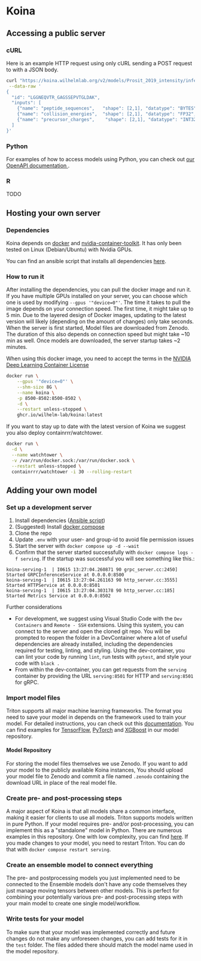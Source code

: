 # Koina

## Accessing a public server
### cURL
Here is an example HTTP request using only cURL sending a POST request to with a JSON body.

```bash
curl "https://koina.wilhelmlab.org/v2/models/Prosit_2019_intensity/infer" \
 --data-raw '
{
  "id": "LGGNEQVTR_GAGSSEPVTGLDAK",
  "inputs": [
    {"name": "peptide_sequences",   "shape": [2,1], "datatype": "BYTES", "data": ["LGGNEQVTR","GAGSSEPVTGLDAK"]},
    {"name": "collision_energies",  "shape": [2,1], "datatype": "FP32",  "data": [25,25]},
    {"name": "precursor_charges",    "shape": [2,1], "datatype": "INT32", "data": [1,2]}
  ]
}'
```
### Python
For examples of how to access models using Python, you can check out [our OpenAPI documentation ](https://koina.wilhelmlab.org/docs/#overview).

### R
TODO

## Hosting your own server

### Dependencies
Koina depends on [docker](https://docs.docker.com/engine/install/) and [nvidia-container-toolkit](https://docs.nvidia.com/datacenter/cloud-native/container-toolkit/overview.html).
It has only been tested on Linux (Debian/Ubuntu) with Nvidia GPUs.

You can find an ansible script that installs all dependencies [here](docs/server/).

### How to run it
After installing the dependencies, you can pull the docker image and run it. If you have multiple GPUs installed on your server, you can choose which one is used by modifying `--gpus '"device=0"'`. The time it takes to pull the image depends on your connection speed. The first time, it might take up to 5 min. Due to the layered design of Docker images, updating to the latest version will likely (depending on the amount of changes) only take seconds. When the server is first started, Model files are downloaded from Zenodo. The duration of this also depends on connection speed but might take ~10 min as well. Once models are downloaded, the server startup takes ~2 minutes.

When using this docker image, you need to accept the terms in the [NVIDIA Deep Learning Container License](NVIDIA_Deep_Learning_Container_License.pdf)
```bash
docker run \
    --gpus '"device=0"' \
    --shm-size 8G \
    --name koina \
    -p 8500-8502:8500-8502 \
    -d \
    --restart unless-stopped \
    ghcr.io/wilhelm-lab/koina:latest
```

If you want to stay up to date with the latest version of Koina we suggest you also deploy containrrr/watchtower.


```bash
docker run \
  -d \
  --name watchtower \
  -v /var/run/docker.sock:/var/run/docker.sock \
  --restart unless-stopped \
  containrrr/watchtower -i 30 --rolling-restart
```

## Adding your own model

### Set up a development server

1. Install dependencies ([Ansible script](docs/server/))
2. (Suggested) Install [docker compose](https://docs.docker.com/engine/install/ubuntu/#install-using-the-repository)
3. Clone the repo
5. Update `.env` with your user- and group-id to avoid file permission issues
6. Start the server with `docker compose up -d --wait`
7. Confirm that the server started successfully with `docker compose logs -f serving`. If the startup was successful you will see something like this.:
```
koina-serving-1  | I0615 13:27:04.260871 90 grpc_server.cc:2450] Started GRPCInferenceService at 0.0.0.0:8500
koina-serving-1  | I0615 13:27:04.261163 90 http_server.cc:3555] Started HTTPService at 0.0.0.0:8501
koina-serving-1  | I0615 13:27:04.303178 90 http_server.cc:185] Started Metrics Service at 0.0.0.0:8502
```

Further considerations
- For development, we suggest using Visual Studio Code with the `Dev Containers` and `Remote - SSH` extensions.
  Using this system, you can connect to the server and open the cloned git repo. You will be prompted to reopen the folder in a DevContainer where a lot of useful dependencies are already installed, including the dependencies required for testing, linting, and styling. Using the dev-container, you can lint your code by running `lint`, run tests with `pytest`, and style your code with `black .`
- From within the dev-container, you can get requests from the `serving` container by providing the URL `serving:8501` for HTTP and `serving:8501` for gRPC.

### Import model files
Triton supports all major machine learning frameworks. The format you need to save your model in depends on the framework used to train your model. For detailed instructions, you can check out this [documentation](https://github.com/triton-inference-server/server/blob/main/docs/user_guide/model_repository.md#model-files).
You can find examples for [TensorFlow](models/Prosit/Prosit_2019_intensity/1), [PyTorch](models/AlphaPept/AlphaPept_ms2_generic/1) and [XGBoost](models/ms2pip/model_20210416_HCD2021_Y/1) in our model repository.

#### Model Repository
For storing the model files themselves we use Zenodo. If you want to add your model to the publicly available Koina instances, You should upload your model file to Zenodo and commit a file named `.zenodo` containing the download URL in place of the real model file.

### Create pre- and post-processing steps
A major aspect of Koina is that all models share a common interface, making it easier for clients to use all models.
Triton supports models written in pure Python. If your model requires pre- and/or post-processing, you can implement this as a "standalone" model in Python.
There are numerous examples in this repository. One with low complexity, you can find [here](models/AlphaPept/AlphaPept_Preprocess_charge/1).
If you made changes to your model, you need to restart Triton. You can do that with `docker compose restart serving`.

### Create an ensemble model to connect everything
The pre- and postprocessing models you just implemented need to be connected to the
Ensemble models don't have any code themselves they just manage moving tensors between other models. This is perfect for combining your potentially various pre- and post-processing steps with your main model to create one single model/workflow.

### Write tests for your model
To make sure that your model was implemented correctly and future changes do not make any unforeseen changes, you can add tests for it in the `test` folder. The files added there should match the model name used in the model repository.
